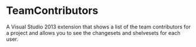 TeamContributors
================

A Visual Studio 2013 extension that shows a list of the team contributors for a project and allows you to see the changesets and shelvesets for each user.
